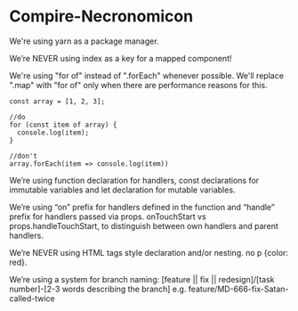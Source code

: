 # Compire-Necronomicon
We're using yarn as a package manager.

We’re NEVER using index as a key for a mapped component!

We're using "for of" instead of ".forEach" whenever possible. We'll replace ".map" with "for of" only when there are performance reasons for this.
```
const array = [1, 2, 3];

//do
for (const item of array) {
  console.log(item);
}

//don't 
array.forEach(item => console.log(item))
```

We’re using function declaration for handlers, const declarations for immutable variables and let declaration for mutable variables.

We’re using “on” prefix for handlers defined in the function and “handle” prefix for handlers passed via props. onTouchStart vs props.handleTouchStart, to distinguish between own handlers and parent handlers.

We’re NEVER using HTML tags style declaration and/or nesting. no p {color: red}.

We’re using a system for branch naming: [feature || fix || redesign]/[task number]-[2-3 words describing the branch] e.g. feature/MD-666-fix-Satan-called-twice
